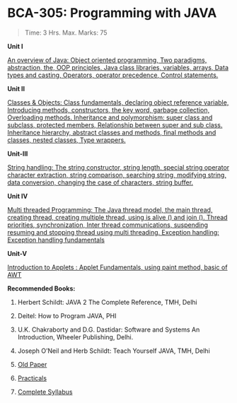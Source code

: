 # BCA-305: Programming with JAVA 

> Time: 3 Hrs. Max. Marks: 75 

**Unit I** 

[An overview of Java: Object oriented programming, Two paradigms, abstraction, the, OOP principles, Java class  libraries, variables, arrays, Data types and casting, Operators, operator precedence, Control statements. ](UnitI.md)

**Unit II** 

[Classes & Objects: Class fundamentals, declaring object reference variable, Introducing methods, constructors, the key word, garbage collection, Overloading methods. Inheritance and polymorphism: super class and subclass, protected members, Relationship between super and sub class. Inheritance hierarchy, abstract classes and methods, final methods and classes, nested classes, Type wrappers. ](UnitII.md)

**Unit-III** 

[String handling: The string constructor, string length, special string operator character extraction, string comparison, searching string, modifying string, data conversion, changing the case of characters, string buffer.](UnitIII.md)

**Unit IV** 

[Multi threaded Programming: The Java thread model, the main thread, creating thread, creating multiple thread, using is alive () and join (). Thread priorities, synchronization, Inter thread communications, suspending resuming  and stopping thread using multi threading.  Exception handling: Exception handling fundamentals](UnitIV.md)

**Unit-V** 

[Introduction to Applets : Applet Fundamentals, using paint method, basic of AWT](UnitV.md)

 

**Recommended Books:** 

1. Herbert Schildt: JAVA 2 The Complete Reference, TMH, Delhi 
2. Deitel: How to Program JAVA, PHI 
3. U.K. Chakraborty and D.G. Dastidar: Software and Systems An Introduction, Wheeler Publishing, Delhi. 
4. Joseph O’Neil and Herb Schildt: Teach Yourself JAVA, TMH, Delhi 



1. [Old Paper](Paper.md)
2. [Practicals](Practicals.md)
3. [Complete Syllabus](Complete.md)
